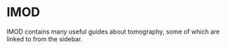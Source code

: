 # IMOD

IMOD contains many useful guides about tomography, some of which are linked to from the sidebar.